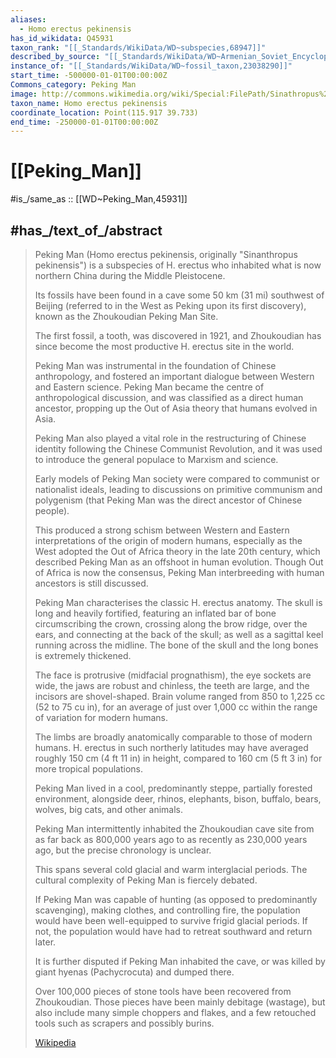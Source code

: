 ```yaml
---
aliases:
  - Homo erectus pekinensis
has_id_wikidata: Q45931
taxon_rank: "[[_Standards/WikiData/WD~subspecies,68947]]"
described_by_source: "[[_Standards/WikiData/WD~Armenian_Soviet_Encyclopedia,2657718]]"
instance_of: "[[_Standards/WikiData/WD~fossil_taxon,23038290]]"
start_time: -500000-01-01T00:00:00Z
Commons_category: Peking Man
image: http://commons.wikimedia.org/wiki/Special:FilePath/Sinathropus%20pekinensis.jpg
taxon_name: Homo erectus pekinensis
coordinate_location: Point(115.917 39.733)
end_time: -250000-01-01T00:00:00Z
---
```


# [[Peking_Man]] 

#is_/same_as :: [[WD~Peking_Man,45931]] 

## #has_/text_of_/abstract 

> Peking Man (Homo erectus pekinensis, originally "Sinanthropus pekinensis") 
> is a subspecies of H. erectus who inhabited what is now northern China during the Middle Pleistocene. 
> 
> Its fossils have been found in a cave some 50 km (31 mi) southwest of Beijing 
> (referred to in the West as Peking upon its first discovery), 
> known as the Zhoukoudian Peking Man Site. 
> 
> The first fossil, a tooth, was discovered in 1921, 
> and Zhoukoudian has since become the most productive H. erectus site in the world. 
> 
> Peking Man was instrumental in the foundation of Chinese anthropology, 
> and fostered an important dialogue between Western and Eastern science. 
> Peking Man became the centre of anthropological discussion, 
> and was classified as a direct human ancestor, 
> propping up the Out of Asia theory that humans evolved in Asia.
>
> Peking Man also played a vital role in the restructuring of Chinese identity 
> following the Chinese Communist Revolution, 
> and it was used to introduce the general populace to Marxism and science. 
> 
> Early models of Peking Man society were compared to communist or nationalist ideals, 
> leading to discussions on primitive communism and polygenism 
> (that Peking Man was the direct ancestor of Chinese people). 
> 
> This produced a strong schism between Western and Eastern interpretations 
> of the origin of modern humans, 
> especially as the West adopted the Out of Africa theory in the late 20th century, 
> which described Peking Man as an offshoot in human evolution. 
> Though Out of Africa is now the consensus, 
> Peking Man interbreeding with human ancestors is still discussed.
>
> Peking Man characterises the classic H. erectus anatomy. 
> The skull is long and heavily fortified, 
> featuring an inflated bar of bone circumscribing the crown, crossing along the brow ridge, 
> over the ears, and connecting at the back of the skull; 
> as well as a sagittal keel running across the midline. 
> The bone of the skull and the long bones is extremely thickened. 
> 
> The face is protrusive (midfacial prognathism), the eye sockets are wide, 
> the jaws are robust and chinless, the teeth are large, and the incisors are shovel-shaped. 
> Brain volume ranged from 850 to 1,225 cc (52 to 75 cu in), for an average of just over 1,000 cc 
> within the range of variation for modern humans. 
> 
> The limbs are broadly anatomically comparable to those of modern humans. 
> H. erectus in such northerly latitudes may have averaged roughly 150 cm (4 ft 11 in) in height, 
> compared to 160 cm (5 ft 3 in) for more tropical populations.
>
> Peking Man lived in a cool, predominantly steppe, partially forested environment, 
> alongside deer, rhinos, elephants, bison, buffalo, bears, wolves, big cats, and other animals. 
> 
> Peking Man intermittently inhabited the Zhoukoudian cave site 
> from as far back as 800,000 years ago to as recently as 230,000 years ago, 
> but the precise chronology is unclear. 
> 
> This spans several cold glacial and warm interglacial periods. 
> The cultural complexity of Peking Man is fiercely debated. 
> 
> If Peking Man was capable of hunting (as opposed to predominantly scavenging), 
> making clothes, and controlling fire, the population would have been well-equipped 
> to survive frigid glacial periods. 
> If not, the population would have had to retreat southward and return later. 
> 
> It is further disputed if Peking Man inhabited the cave, 
> or was killed by giant hyenas (Pachycrocuta) and dumped there. 
> 
> Over 100,000 pieces of stone tools have been recovered from Zhoukoudian. 
> Those pieces have been mainly debitage (wastage), 
> but also include many simple choppers and flakes, 
> and a few retouched tools such as scrapers and possibly burins.
>
> [Wikipedia](https://en.wikipedia.org/wiki/Peking%20Man) 

